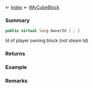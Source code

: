 ← [Index](Api-Index) ← [IMyCubeBlock](VRage.Game.ModAPI.Ingame.IMyCubeBlock)

### Summary

```csharp
public virtual long OwnerId { ; }
```

Id of player owning block (not steam Id)

### Returns

### Example

### Remarks

